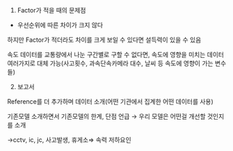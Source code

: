 1. Factor가 적을 때의 문제점 
- 우선순위에 따른 차이가 크지 않다

하지만 Factor가 적더라도 차이를 크게 보일 수 있다면 설득력이 있을 수 있음

속도 데이터를 교통량에서 나눈 구간별로 구할 수 없다면, 속도에 영향을 미치는 데이터 여러가지로 대체 가능(사고횟수, 과속단속카메라 대수, 날씨 등 속도에 영향이 가는 변수들)

2. 보고서

Reference를 더 추가하며 데이터 소개(어떤 기관에서 집계한 어떤 데이터를 사용)

기존모델 소개하면서 기존모델의 한계, 단점 언급 → 우리 모델은 어떤걸 개선할 것인지를 소개

→cctv, ic, jc, 사고발생, 휴게소⇒ 속력 저하요인
